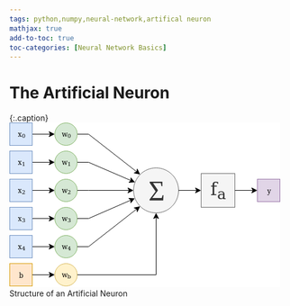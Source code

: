 ```yaml
---
tags: python,numpy,neural-network,artifical neuron
mathjax: true
add-to-toc: true
toc-categories: [Neural Network Basics]
---
```

# The Artificial Neuron

{:.caption}
![artificial neuron structure](/assets/images/artificial_neuron.png)
Structure of an Artificial Neuron
